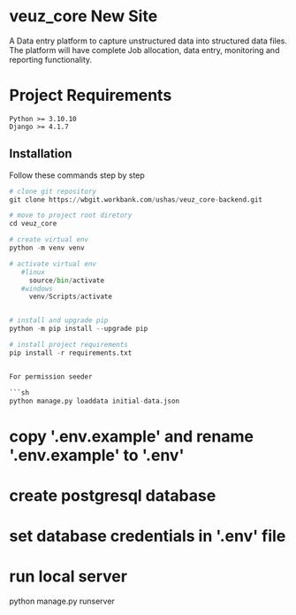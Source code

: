 # veuz_core New Site 

A Data entry platform to capture unstructured data into structured data files. The platform will have complete Job allocation, data entry, monitoring and reporting functionality.

# Project Requirements
```
Python >= 3.10.10
Django >= 4.1.7
```

## Installation

Follow these commands step by step


```python
# clone git repository
git clone https://wbgit.workbank.com/ushas/veuz_core-backend.git

# move to project root diretory
cd veuz_core

# create virtual env
python -m venv venv

# activate virtual env
   #linux
     source/bin/activate
   #windows 
     venv/Scripts/activate


# install and upgrade pip
python -m pip install --upgrade pip

# install project requirements
pip install -r requirements.txt


For permission seeder

```sh
python manage.py loaddata initial-data.json
```


# copy '.env.example' and rename '.env.example' to '.env'
# create postgresql database
# set database credentials in '.env' file

# run local server
python manage.py runserver

